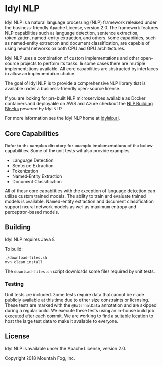 # Idyl NLP

Idyl NLP is a natural language processing (NLP) framework released under the business-friendly Apache License, version 2.0. The framework features NLP capabilities such as language detection, sentence extraction, tokenization, named-entity extraction, and others. Some capabilities, such as named-entity extraction and document classification, are capable of using neural networks on both CPU and GPU architectures.

Idyl NLP uses a combination of custom implementations and other open-source projects to perform its tasks. In some cases there are multiple implementations available. All core capabilities are abstracted by interfaces to allow an implementation choice.

The goal of Idyl NLP is to provide a comprehensive NLP library that is available under a business-friendly open-source license.

If you are looking for pre-built NLP microservices available as Docker containers and deployable on AWS and Azure checkout the [NLP Building Blocks](http://www.mtnfog.com/nlp-building-blocks/) powered by Idyl NLP.

For more information see the Idyl NLP home at [idylnlp.ai](http://www.idylnlp.ai).

## Core Capabilities

Refer to the samples directory for example implementations of the below capabilities. Some of the unit tests will also provide examples.

* Language Detection
* Sentence Extraction
* Tokenization
* Named-Entity Extraction
* Document Classification

All of these core capabilities with the exception of language detection can utilize custom trained models. The ability to train and evaluate trained models is available. Named-entity extraction and document classification support neural network models as well as maximum entropy and perceptron-based models.

## Building

Idyl NLP requires Java 8.

To build:

```
./download-files.sh
mvn clean install
```

The `download-files.sh` script downloads some files required by unit tests.

### Testing

Unit tests are included. Some tests require data that cannot be made publicly available at this time due to either size constraints or licensing. These tests are marked with the `@ExternalData` annotation and are skipped during a regular build. We execute these tests using an in-house build job executed after each commit. We are working to find a suitable location to host the large test data to make it available to everyone.

## License

Idyl NLP is available under the Apache License, version 2.0.

Copyright 2018 Mountain Fog, Inc.
